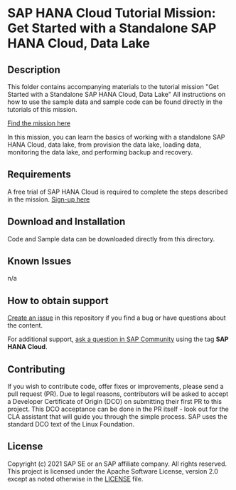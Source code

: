 # SAP HANA Cloud Tutorial Mission: Get Started with a Standalone SAP HANA Cloud, Data Lake

## Description
This folder contains accompanying materials to the tutorial mission "Get Started with a Standalone SAP HANA Cloud, Data Lake"
All instructions on how to use the sample data and sample code can be found directly in the tutorials of this mission.

[Find the mission here](https://developers.sap.com/mission.hana-cloud-data-lake-get-started.html)

In this mission, you can learn the basics of working with a standalone SAP HANA Cloud, data lake, from provision the data lake, loading data, monitoring the data lake, and performing backup and recovery.

## Requirements 
A free trial of SAP HANA Cloud is required to complete the steps described in the mission. 
[Sign-up here](https://www.sap.com/cmp/td/sap-hana-cloud-trial.html)

## Download and Installation
Code and Sample data can be downloaded directly from this directory.

## Known Issues
n/a

## How to obtain support

[Create an issue](https://github.com/SAP-samples/<repository-name>/issues) in this repository if you find a bug or have questions about the content.
 
For additional support, [ask a question in SAP Community](https://answers.sap.com/questions/ask.html) using the tag **SAP HANA Cloud**.

## Contributing
If you wish to contribute code, offer fixes or improvements, please send a pull request (PR). Due to legal reasons, contributors will be asked to accept a Developer Certificate of Origin (DCO) on submitting their first PR to this project. This DCO acceptance can be done in the PR itself - look out for the CLA assistant that will guide you through the simple process. SAP uses the standard DCO text of the Linux Foundation.

## License
Copyright (c) 2021 SAP SE or an SAP affiliate company. All rights reserved. This project is licensed under the Apache Software License, version 2.0 except as noted otherwise in the [LICENSE](LICENSES/Apache-2.0.txt) file.
